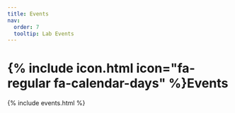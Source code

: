 ```yaml
---
title: Events
nav:
  order: 7
  tooltip: Lab Events
---
```


# {% include icon.html icon="fa-regular fa-calendar-days" %}Events

{% include events.html %}

